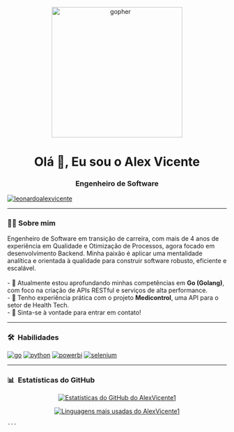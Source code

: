 <p align="center">
  <img src="https://github.com/golang-samples/gopher-vector/raw/master/gopher-front.png" alt="gopher" width="300"/>
</p>

<h1 align="center">Olá 👋, Eu sou o Alex Vicente</h1>
<h3 align="center"> Engenheiro de Software </h3>

<!--
**AlexVicente1/AlexVicente1** is a ✨ _special_ ✨ repository because its `README.md` (this file) appears on your GitHub profile.

Here are some ideas to get you started:

- 🔭 I'm currently working on ...
- 🌱 I'm currently learning ...
- 👯 I'm looking to collaborate on ...
- 🤔 I'm looking for help with ...
- 💬 Ask me about ...
- 📫 How to reach me: ...
- 😄 Pronouns: ...
- ⚡ Fun fact: ...
-->

<p align="left">
<a href="https://www.linkedin.com/in/leonardoalexvicente/" target="blank"><img align="center" src="https://img.shields.io/badge/LinkedIn-000000?style=for-the-badge&logo=linkedin&logoColor=white" alt="leonardoalexvicente" /></a>
</p>

---

### 👨‍💻 Sobre mim

<p align="left">
Engenheiro de Software em transição de carreira, com mais de 4 anos de experiência em Qualidade e Otimização de Processos, agora focado em desenvolvimento Backend. Minha paixão é aplicar uma mentalidade analítica e orientada à qualidade para construir software robusto, eficiente e escalável.
<br><br>
- 🌱 Atualmente estou aprofundando minhas competências em <b>Go (Golang)</b>, com foco na criação de APIs RESTful e serviços de alta performance.
<br>
- 🔭 Tenho experiência prática com o projeto <b>Medicontrol</b>, uma API para o setor de Health Tech.
<br>
- 💬 Sinta-se à vontade para entrar em contato!
</p>

---

### 🛠 &nbsp;Habilidades

<p align="left">
<a href="https://golang.org/" target="_blank" rel="noreferrer"><img src="https://img.shields.io/badge/Go-000000?style=for-the-badge&logo=go&logoColor=00ADD8" alt="go" /></a>
<a href="https://www.python.org" target="_blank" rel="noreferrer"><img src="https://img.shields.io/badge/Python-000000?style=for-the-badge&logo=python&logoColor=3776AB" alt="python" /></a>
<a href="https://powerbi.microsoft.com/pt-br/" target="_blank" rel="noreferrer"><img src="https://img.shields.io/badge/PowerBI-000000?style=for-the-badge&logo=powerbi&logoColor=F2C811" alt="powerbi" /></a>
<a href="https://www.selenium.dev" target="_blank" rel="noreferrer"><img src="https://img.shields.io/badge/Selenium-000000?style=for-the-badge&logo=selenium&logoColor=43B02A" alt="selenium" /></a>
</p>

---

### 📊 &nbsp;Estatísticas do GitHub

<p align="center">
  <a href="https://github.com/AlexVicente1">
    <img align="center" src="https://github-readme-stats.vercel.app/api?username=AlexVicente1&show_icons=true&theme=dark&bg_color=000000&border_color=ffffff&title_color=ffffff&text_color=ffffff&icon_color=ffffff" alt="Estatísticas do GitHub do AlexVicente1" />
  </a>
</p>
<p align="center">
  <a href="https://github.com/AlexVicente1">
    <img align="center" src="https://github-readme-stats.vercel.app/api/top-langs/?username=AlexVicente1&layout=compact&theme=dark&bg_color=000000&border_color=ffffff&title_color=ffffff&text_color=ffffff" alt="Linguagens mais usadas do AlexVicente1"/>
  </a>
</p>
    
    ---
